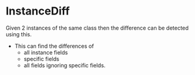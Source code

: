 # InstanceDiff
Given 2 instances of the same class then the difference can be detected using this.
- This can find the differences of 
  - all instance fields
  - specific fields
  - all fields ignoring specific fields.
